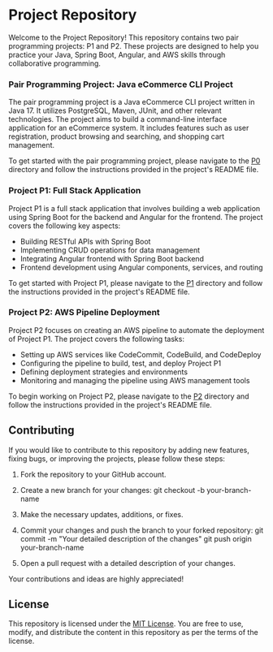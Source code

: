 # Project Repository

Welcome to the Project Repository! This repository contains two pair programming projects: P1 and P2. These projects are designed to help you practice your Java, Spring Boot, Angular, and AWS skills through collaborative programming.

### Pair Programming Project: Java eCommerce CLI Project

The pair programming project is a Java eCommerce CLI project written in Java 17. It utilizes PostgreSQL, Maven, JUnit, and other relevant technologies. The project aims to build a command-line interface application for an eCommerce system. It includes features such as user registration, product browsing and searching, and shopping cart management.

To get started with the pair programming project, please navigate to the <a href="https://github.com/052223-java-angular/p0">P0</a> directory and follow the instructions provided in the project's README file.

### Project P1: Full Stack Application

Project P1 is a full stack application that involves building a web application using Spring Boot for the backend and Angular for the frontend. The project covers the following key aspects:

- Building RESTful APIs with Spring Boot
- Implementing CRUD operations for data management
- Integrating Angular frontend with Spring Boot backend
- Frontend development using Angular components, services, and routing

To get started with Project P1, please navigate to the [P1](p1/) directory and follow the instructions provided in the project's README file.

### Project P2: AWS Pipeline Deployment

Project P2 focuses on creating an AWS pipeline to automate the deployment of Project P1. The project covers the following tasks:

- Setting up AWS services like CodeCommit, CodeBuild, and CodeDeploy
- Configuring the pipeline to build, test, and deploy Project P1
- Defining deployment strategies and environments
- Monitoring and managing the pipeline using AWS management tools

To begin working on Project P2, please navigate to the [P2](p2/) directory and follow the instructions provided in the project's README file.

## Contributing

If you would like to contribute to this repository by adding new features, fixing bugs, or improving the projects, please follow these steps:

1. Fork the repository to your GitHub account.

2. Create a new branch for your changes:
git checkout -b your-branch-name

3. Make the necessary updates, additions, or fixes.

4. Commit your changes and push the branch to your forked repository:
git commit -m "Your detailed description of the changes"
git push origin your-branch-name

5. Open a pull request with a detailed description of your changes.

Your contributions and ideas are highly appreciated!

## License

This repository is licensed under the [MIT License](LICENSE). You are free to use, modify, and distribute the content in this repository as per the terms of the license.
